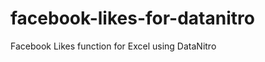 facebook-likes-for-datanitro
============================

Facebook Likes function for Excel using DataNitro